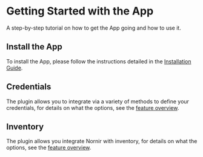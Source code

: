 # Getting Started with the App

A step-by-step tutorial on how to get the App going and how to use it.

## Install the App

To install the App, please follow the instructions detailed in the [Installation Guide](../admin/install.md).

## Credentials

The plugin allows you to integrate via a variety of methods to define your credentials, for details on what the options, see the [feature overview](./app_feature_credentials.md).

## Inventory

The plugin allows you integrate Nornir with inventory, for details on what the options, see the [feature overview](./app_feature_inventory.md).
